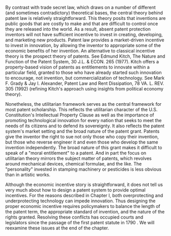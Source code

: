 By contrast with trade secret law, which draws on a number of different (and sometimes contradictory) theoretical bases, the central theory behind patent law is relatively straightforward. This theory posits that inventions are public goods that are costly to make and that are difficult to control once they are released into the world. As a result, absent patent protection inventors will not have sufficient incentive to invest in creating, developing, and marketing new products. Patent law provides a market-driven incentive to invest in innovation, by allowing the inventor to appropriate some of the economic benefits of her invention. An alternative to classical incentive theory is the prospect theory of patents. See Edmund Kitch, The Nature and Function of the Patent System, 30 J.L. & ECON. 265 (1977). Kitch offers a property-based vision of patents as entitlements to innovate within a particular field, granted to those who have already started such innovation to encourage, not invention, but commercialization of technology. See Mark F. Grady & Jay I. Alexander, Patent Law and Rent Dissipation, 78 VA. L. REV. 305 (1992) (refining Kitch's approach using insights from political economy theory).


Nonetheless, the utilitarian framework serves as the central framework for most patent scholarship. This reflects the utilitarian character of the U.S. Constitution's Intellectual Property Clause as well as the importance of promoting technological innovation for every nation that seeks to meet the needs of its citizens and to defend its sovereignty. It also reflects the patent system's market setting and the broad nature of the patent grant. Patents give the inventor the right to sue not only those who copy their invention, but those who reverse engineer it and even those who develop the same invention independently. The broad nature of this grant makes it difficult to speak of a "moral entitlement" to a patent. And in part the focus on utilitarian theory mirrors the subject matter of patents, which revolves around mechanical devices, chemical formulae, and the like. The "personality" invested in stamping machinery or pesticides is less obvious than in artistic works.

Although the economic incentive story is straightforward, it does not tell us very much about how to design a patent system to provide optimal incentives. For the reasons described in Chapter I, both overprotecting and underprotecting technology can impede innovation. Thus designing the proper economic incentive requires policymakers to balance the length of the patent term, the appropriate standard of invention, and the nature of the rights granted. Resolving these conflicts has occupied courts and legislators since the passage of the first patent statute in 1790 . We will reexamine these issues at the end of the chapter.
